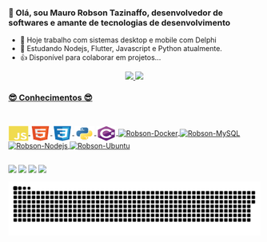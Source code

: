### 👋 Olá, sou Mauro Robson Tazinaffo, desenvolvedor de softwares e amante de tecnologias de desenvolvimento 

- 🔭 Hoje trabalho com sistemas desktop e mobile com Delphi
- 🌱 Estudando Nodejs, Flutter, Javascript e Python atualmente. 
- 👍 Disponível para colaborar em projetos...

<div align="center">
  <a href="https://github.com/robson-tazinaffo">
  <img height="180em" src="https://github-readme-stats.vercel.app/api?username=robson-tazinaffo&show_icons=true&theme=dark&include_all_commits=true&count_private=true"/>
  <img height="180em" src="https://github-readme-stats.vercel.app/api/top-langs/?username=robson-tazinaffo&layout=compact&langs_count=7&theme=dark"/>
</div>

  
### 😎 Conhecimentos 😎
##  
  
<div style="display: inline_block"><br>
  <img align="center" alt="Robson-Js" height="30" width="40" src="https://raw.githubusercontent.com/devicons/devicon/master/icons/javascript/javascript-plain.svg">
  <img align="center" alt="Robson-HTML" height="30" width="40" src="https://raw.githubusercontent.com/devicons/devicon/master/icons/html5/html5-original.svg">
  <img align="center" alt="Robson-CSS" height="30" width="40" src="https://raw.githubusercontent.com/devicons/devicon/master/icons/css3/css3-original.svg">
  <img align="center" alt="Robson-Python" height="30" width="40" src="https://raw.githubusercontent.com/devicons/devicon/master/icons/python/python-original.svg">
  <img align="center" alt="Robson-Csharp" height="30" width="40" src="https://raw.githubusercontent.com/devicons/devicon/master/icons/csharp/csharp-original.svg">
  <img align="center" alt="Robson-Docker" height="30" width="40" src="https://cdn.jsdelivr.net/gh/devicons/devicon/icons/docker/docker-original-wordmark.svg" />
  <img align="center" alt="Robson-MySQL" height="60" width="50" src="https://cdn.jsdelivr.net/gh/devicons/devicon/icons/mysql/mysql-original-wordmark.svg" />
  <img align="center" alt="Robson-Nodejs" height="60" width="50" src="https://cdn.jsdelivr.net/gh/devicons/devicon/icons/nodejs/nodejs-original-wordmark.svg" />
  <img align="center" alt="Robson-Ubuntu" height="50" width="40" src="https://cdn.jsdelivr.net/gh/devicons/devicon/icons/ubuntu/ubuntu-plain-wordmark.svg" />
          
                  
          
</div> 
  
  ##
  
<div> 
  <a href="https://www.instagram.com/robsontazinaffo/" target="_blank"><img src="https://img.shields.io/badge/-Instagram-%23E4405F?style=for-the-badge&logo=instagram&logoColor=white" target="_blank"></a>
 <a href="https://discord.gg/robsontazinaffo#9302" target="_blank"><img src="https://img.shields.io/badge/Discord-7289DA?style=for-the-badge&logo=discord&logoColor=white" target="_blank"></a> 
  <a href = "mailto:robsontazinaffo@hotmail.com"><img src="https://img.shields.io/badge/-Gmail-%23333?style=for-the-badge&logo=gmail&logoColor=white" target="_blank"></a>
  <a href="https://www.linkedin.com/in/mauro-robson-tazinaffo-b6b127119/?originalSubdomain=br" target="_blank"><img src="https://img.shields.io/badge/-LinkedIn-%230077B5?style=for-the-badge&logo=linkedin&logoColor=white" target="_blank"></a> 
 
  ![Snake animation](https://github.com/robson-tazinaffo/robson-tazinaffo/blob/main/blob/output/github-contribution-grid-snake.svg)
 
</div>  

